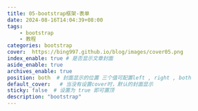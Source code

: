 ```yaml
---
title: 05-bootstrap框架-表单
date: 2024-08-16T14:04:39+08:00
tags:
    - bootstrap
    - 教程
categories: bootstrap
cover:  https://bing997.github.io/blog/images/cover05.png
index_enable: true # 是否显示文章封面
aside_enable: true 
archives_enable: true 
position: both  # 封面显示的位置 三个值可配置left , right , both 
default_cover:   # 当没有设置cover时，默认的封面显示
sticky: false  # 设置为 true 即可置顶
description: "bootstrap"
---
```


## 

